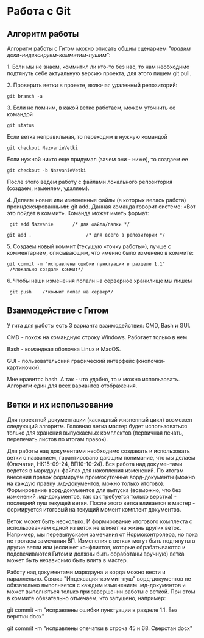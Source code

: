 # Работа с Git

## Алгоритм работы 

Алгоритм работы с Гитом можно описать общим сценарием *"правим доки-индексируем-коммитим-пушим"*:

1\.  Если мы не знаем, коммитил ли кто-то без нас, то нам необходимо
    подтянуть себе актуальную версию проекта, для этого пишем git pull.

2\.  Проверить ветки в проекте, включая удаленный репозиторий:

``` git branch -a ```

3\.  Если не помним, в какой ветке работаем, можем уточнить ее командой

``` git status ```

Если ветка неправильная, то переходим в нужную командой

```git checkout NazvanieVetki```

Если нужной никто еще придумал (зачем они - ниже), то создаем ее

```git checkout -b NazvanieVetki```

После этого ведем работу с файлами локального репозитория (создаем, изменяем, удаляем).

4\.  Делаем новые или измененные файлы (в которых велась работа)
    проиндексированными: git add. Данная команда говорит системе: «Вот
    это пойдет в коммит». Команда может иметь формат:

``` git add Nazvanie       /* для файла/папки */```

```git add .                    /* для всего в репозитории */```

5\.  Создаем новый коммит (текущую «точку работы»), лучше с комментарием,
    описывающим, что именно было изменено в коммите:

```git commit -m "исправлены ошибки пунктуации в разделе 1.1"   /*локально создали коммит*/```

6\.  Чтобы наши изменения попали на серверное хранилище мы пишем

``` git push    /*коммит попал на сервер*/```

## Взаимодействие с Гитом 

У гита для работы есть 3 варианта взаимодействия: CMD, Bash и GUI.

CMD - похож на командную строку Windows. Работает только в нем.

Bash - командная оболочка Linux и MacOS.

GUI - пользовательский графический интерфейс (кнопочки-картиночки).

Мне нравится bash. А так - что удобно, то и можно использовать. Алгоритм
един для всех вариантов отображения.

## Ветки и их использование 

Для проектной документации (каскадный жизненный цикл) возможен следующий алгоритм.
Головная ветка мастер будет использоваться только для хранения выпускаемых комплектов (первичная печать, перепечать листов по
итогам правок).

Для работы над документами необходимо создавать и использовать ветки с
названием, гарантировано дающим понимание, что мы делаем (Опечатки,
НК15-09-24, ВП10-10-24). Вся работа над документами ведется в
маркдаун-файлах для накопления изменений. По итогам внесения правок
формируем промежуточные ворд-документы (можно на каждую правку
.мд-документов, можно только итогово). Формирование ворд-документов для
выпуска (возможно, что без изменений .мд-документов, так как требуется
только верстка) - последний пуш текущей ветки.
После этого ветка вливается в мастер - формируется итоговый на текущий
момент комплект документов.

Веток может быть несколько. И формирование итогового комплекта с
использованием одной из веток не влияет на жизнь других веток.
Например, мы перевыпускаем замечания от Нормоконтролера, но пока не трогаем
замечания ВП. 
Изменения в ветках могут быть подтянуты в другие ветки
или (если нет конфликтов, которые обрабатываются и подсвечиваются Гитом
и должны быть обработаны вручную) ветка может быть независимо быть влита
в мастер.

Работу над документами маркдауна и ворда можно вести и параллельно.
Связка "Индексация-коммит-пуш" ворд-документов не обязательно выполняется с
каждым изменением .мд-документов и может выполняться только при
завершении работы с веткой. При этом в коммите обязательно отмечаем, что
запушено, например:

git commit -m "исправлены ошибки пунктуации в
разделе 1.1. Без верстки docx"

git commit -m "исправлены опечатки в
строка 45 и 68. Сверстан docx"  